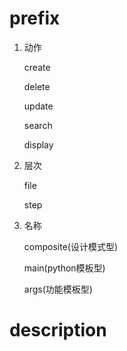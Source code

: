 # prefix

1. 动作

    create

    delete

    update

    search

    display

2. 层次

    file

    step

3. 名称

    composite(设计模式型)

    main(python模板型)

    args(功能模板型)

# description



